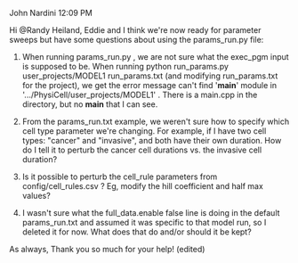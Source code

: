 John Nardini
  12:09 PM

Hi @Randy Heiland, Eddie and I think we're now ready for parameter sweeps but have some questions about using the params_run.py  file:

1) When running params_run.py , we are not sure what the exec_pgm  input is supposed to be. When running python run_params.py user_projects/MODEL1 run_params.txt  (and modifying run_params.txt for the project), we get the error message can't find '__main__' module in '.../PhysiCell/user_projects/MODEL1' . There is a main.cpp  in the directory, but no __main__  that I can see.

2) From the params_run.txt  example, we weren't sure how to specify which cell type parameter we're changing. For example, if I have two cell types: "cancer" and "invasive", and both have their own duration. How do I tell it to perturb the cancer cell durations vs. the invasive cell duration?

3) Is it possible to perturb the cell_rule parameters from config/cell_rules.csv ? Eg, modify the hill coefficient and half max values?

4) I wasn't sure what the full_data.enable false line is doing in the default params_run.txt  and assumed it was specific to that model run, so I deleted it for now. What does that do and/or should it be kept?

As always, Thank you so much for your help! (edited) 


